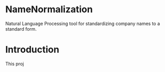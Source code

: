 # NameNormalization
Natural Language Processing tool for standardizing company names to a standard form.

# Introduction
This proj